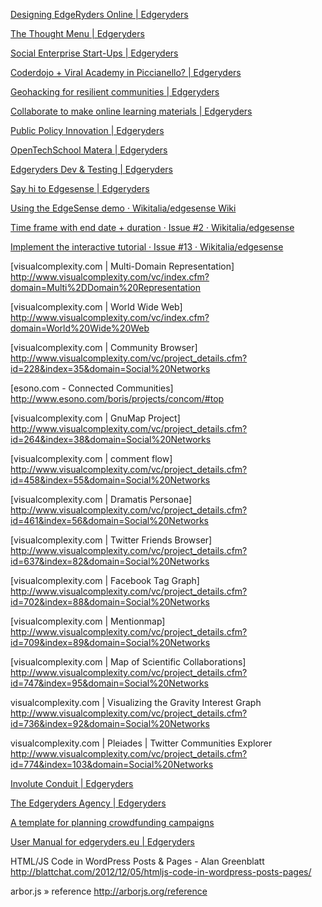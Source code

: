[Designing EdgeRyders Online | Edgeryders](https://edgeryders.eu/designing-edgeryders-online)


[The Thought Menu | Edgeryders](https://edgeryders.eu/the-thought-menu)

[Social Enterprise Start-Ups | Edgeryders](https://edgeryders.eu/social-enterprise-start-ups)

[Coderdojo + Viral Academy in Piccianello? | Edgeryders](https://edgeryders.eu/the-viral-academy/coderdojo-viral-academy-in-piccianello)


[Geohacking for resilient communities | Edgeryders](https://edgeryders.eu/geohacking-for-resilient-communities)

[Collaborate to make online learning materials | Edgeryders](https://edgeryders.eu/collaborate-to-make-online-learning-materials)

[Public Policy Innovation | Edgeryders](https://edgeryders.eu/public-policy-innovation)

[OpenTechSchool Matera | Edgeryders](https://edgeryders.eu/opentechschool-matera)

[Edgeryders Dev & Testing | Edgeryders](https://edgeryders.eu/edgeryders-dev-testing)

[Say hi to Edgesense | Edgeryders](https://edgeryders.eu/edgeryders-dev/say-hi-to-edgesense)

[Using the EdgeSense demo · Wikitalia/edgesense Wiki](https://github.com/Wikitalia/edgesense/wiki/Using-the-EdgeSense-demo)

[Time frame with end date + duration · Issue #2 · Wikitalia/edgesense](https://github.com/Wikitalia/edgesense/issues/2#issuecomment-42031594)

[Implement the interactive tutorial · Issue #13 · Wikitalia/edgesense](https://github.com/Wikitalia/edgesense/issues/13)

[visualcomplexity.com | Multi-Domain Representation]
http://www.visualcomplexity.com/vc/index.cfm?domain=Multi%2DDomain%20Representation

[visualcomplexity.com | World Wide Web]
http://www.visualcomplexity.com/vc/index.cfm?domain=World%20Wide%20Web

[visualcomplexity.com | Community Browser]
http://www.visualcomplexity.com/vc/project_details.cfm?id=228&index=35&domain=Social%20Networks

[esono.com - Connected Communities]
http://www.esono.com/boris/projects/concom/#top

[visualcomplexity.com | GnuMap Project]
http://www.visualcomplexity.com/vc/project_details.cfm?id=264&index=38&domain=Social%20Networks

[visualcomplexity.com | comment flow]
http://www.visualcomplexity.com/vc/project_details.cfm?id=458&index=55&domain=Social%20Networks

[visualcomplexity.com | Dramatis Personae]
http://www.visualcomplexity.com/vc/project_details.cfm?id=461&index=56&domain=Social%20Networks

[visualcomplexity.com | Twitter Friends Browser]
http://www.visualcomplexity.com/vc/project_details.cfm?id=637&index=82&domain=Social%20Networks

[visualcomplexity.com | Facebook Tag Graph]
http://www.visualcomplexity.com/vc/project_details.cfm?id=702&index=88&domain=Social%20Networks

[visualcomplexity.com | Mentionmap]
http://www.visualcomplexity.com/vc/project_details.cfm?id=709&index=89&domain=Social%20Networks

[visualcomplexity.com | Map of Scientific Collaborations]
http://www.visualcomplexity.com/vc/project_details.cfm?id=747&index=95&domain=Social%20Networks

visualcomplexity.com | Visualizing the Gravity Interest Graph
http://www.visualcomplexity.com/vc/project_details.cfm?id=736&index=92&domain=Social%20Networks

visualcomplexity.com | Pleiades | Twitter Communities Explorer
http://www.visualcomplexity.com/vc/project_details.cfm?id=774&index=103&domain=Social%20Networks

[Involute Conduit | Edgeryders](https://edgeryders.eu/user/1921)

[The Edgeryders Agency | Edgeryders](https://edgeryders.eu/the-edgeryders-agency)

[A template for planning crowdfunding campaigns](http://www.scribd.com/doc/136876099/A-template-for-planning-crowdfunding-campaigns)

[User Manual for edgeryders.eu | Edgeryders](https://edgeryders.eu/edgeryders-dev/user-manual)

HTML/JS Code in WordPress Posts & Pages - Alan Greenblatt
http://blattchat.com/2012/12/05/htmljs-code-in-wordpress-posts-pages/

arbor.js » reference
http://arborjs.org/reference